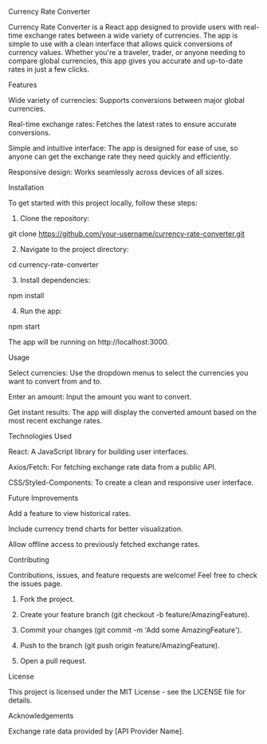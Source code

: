Currency Rate Converter

Currency Rate Converter is a React app designed to provide users with real-time exchange rates between a wide variety of currencies. The app is simple to use with a clean interface that allows quick conversions of currency values. Whether you're a traveler, trader, or anyone needing to compare global currencies, this app gives you accurate and up-to-date rates in just a few clicks.

Features

Wide variety of currencies: Supports conversions between major global currencies.

Real-time exchange rates: Fetches the latest rates to ensure accurate conversions.

Simple and intuitive interface: The app is designed for ease of use, so anyone can get the exchange rate they need quickly and efficiently.

Responsive design: Works seamlessly across devices of all sizes.


Installation

To get started with this project locally, follow these steps:

1. Clone the repository:

git clone https://github.com/your-username/currency-rate-converter.git


2. Navigate to the project directory:

cd currency-rate-converter


3. Install dependencies:

npm install


4. Run the app:

npm start



The app will be running on http://localhost:3000.

Usage

Select currencies: Use the dropdown menus to select the currencies you want to convert from and to.

Enter an amount: Input the amount you want to convert.

Get instant results: The app will display the converted amount based on the most recent exchange rates.


Technologies Used

React: A JavaScript library for building user interfaces.

Axios/Fetch: For fetching exchange rate data from a public API.

CSS/Styled-Components: To create a clean and responsive user interface.


Future Improvements

Add a feature to view historical rates.

Include currency trend charts for better visualization.

Allow offline access to previously fetched exchange rates.


Contributing

Contributions, issues, and feature requests are welcome! Feel free to check the issues page.

1. Fork the project.


2. Create your feature branch (git checkout -b feature/AmazingFeature).


3. Commit your changes (git commit -m 'Add some AmazingFeature').


4. Push to the branch (git push origin feature/AmazingFeature).


5. Open a pull request.



License

This project is licensed under the MIT License - see the LICENSE file for details.

Acknowledgements

Exchange rate data provided by [API Provider Name].